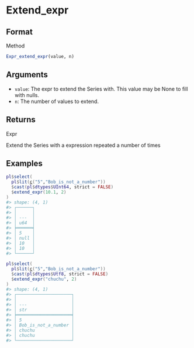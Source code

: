 # Extend_expr

## Format

Method

```r
Expr_extend_expr(value, n)
```

## Arguments

- `value`: The expr to extend the Series with. This value may be None to fill with nulls.
- `n`: The number of values to extend.

## Returns

Expr

Extend the Series with a expression repeated a number of times

## Examples

<pre class='r-example'><code><span class='r-in'><span><span class='va'>pl</span><span class='op'>$</span><span class='fu'>select</span><span class='op'>(</span></span></span>
<span class='r-in'><span>  <span class='va'>pl</span><span class='op'>$</span><span class='fu'>lit</span><span class='op'>(</span><span class='fu'><a href='https://rdrr.io/r/base/c.html'>c</a></span><span class='op'>(</span><span class='st'>"5"</span>,<span class='st'>"Bob_is_not_a_number"</span><span class='op'>)</span><span class='op'>)</span></span></span>
<span class='r-in'><span>  <span class='op'>$</span><span class='fu'>cast</span><span class='op'>(</span><span class='va'>pl</span><span class='op'>$</span><span class='va'>dtypes</span><span class='op'>$</span><span class='va'>UInt64</span>, strict <span class='op'>=</span> <span class='cn'>FALSE</span><span class='op'>)</span></span></span>
<span class='r-in'><span>  <span class='op'>$</span><span class='fu'>extend_expr</span><span class='op'>(</span><span class='fl'>10.1</span>, <span class='fl'>2</span><span class='op'>)</span></span></span>
<span class='r-in'><span><span class='op'>)</span></span></span>
<span class='r-out co'><span class='r-pr'>#&gt;</span> shape: (4, 1)</span>
<span class='r-out co'><span class='r-pr'>#&gt;</span> ┌──────┐</span>
<span class='r-out co'><span class='r-pr'>#&gt;</span> │      │</span>
<span class='r-out co'><span class='r-pr'>#&gt;</span> │ ---  │</span>
<span class='r-out co'><span class='r-pr'>#&gt;</span> │ u64  │</span>
<span class='r-out co'><span class='r-pr'>#&gt;</span> ╞══════╡</span>
<span class='r-out co'><span class='r-pr'>#&gt;</span> │ 5    │</span>
<span class='r-out co'><span class='r-pr'>#&gt;</span> │ null │</span>
<span class='r-out co'><span class='r-pr'>#&gt;</span> │ 10   │</span>
<span class='r-out co'><span class='r-pr'>#&gt;</span> │ 10   │</span>
<span class='r-out co'><span class='r-pr'>#&gt;</span> └──────┘</span>
<span class='r-in'><span></span></span>
<span class='r-in'><span><span class='va'>pl</span><span class='op'>$</span><span class='fu'>select</span><span class='op'>(</span></span></span>
<span class='r-in'><span>  <span class='va'>pl</span><span class='op'>$</span><span class='fu'>lit</span><span class='op'>(</span><span class='fu'><a href='https://rdrr.io/r/base/c.html'>c</a></span><span class='op'>(</span><span class='st'>"5"</span>,<span class='st'>"Bob_is_not_a_number"</span><span class='op'>)</span><span class='op'>)</span></span></span>
<span class='r-in'><span>  <span class='op'>$</span><span class='fu'>cast</span><span class='op'>(</span><span class='va'>pl</span><span class='op'>$</span><span class='va'>dtypes</span><span class='op'>$</span><span class='va'>Utf8</span>, strict <span class='op'>=</span> <span class='cn'>FALSE</span><span class='op'>)</span></span></span>
<span class='r-in'><span>  <span class='op'>$</span><span class='fu'>extend_expr</span><span class='op'>(</span><span class='st'>"chuchu"</span>, <span class='fl'>2</span><span class='op'>)</span></span></span>
<span class='r-in'><span><span class='op'>)</span></span></span>
<span class='r-out co'><span class='r-pr'>#&gt;</span> shape: (4, 1)</span>
<span class='r-out co'><span class='r-pr'>#&gt;</span> ┌─────────────────────┐</span>
<span class='r-out co'><span class='r-pr'>#&gt;</span> │                     │</span>
<span class='r-out co'><span class='r-pr'>#&gt;</span> │ ---                 │</span>
<span class='r-out co'><span class='r-pr'>#&gt;</span> │ str                 │</span>
<span class='r-out co'><span class='r-pr'>#&gt;</span> ╞═════════════════════╡</span>
<span class='r-out co'><span class='r-pr'>#&gt;</span> │ 5                   │</span>
<span class='r-out co'><span class='r-pr'>#&gt;</span> │ Bob_is_not_a_number │</span>
<span class='r-out co'><span class='r-pr'>#&gt;</span> │ chuchu              │</span>
<span class='r-out co'><span class='r-pr'>#&gt;</span> │ chuchu              │</span>
<span class='r-out co'><span class='r-pr'>#&gt;</span> └─────────────────────┘</span>
 </code></pre>